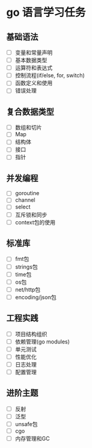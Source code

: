 # go 语言学习任务

## 基础语法
- [ ] 变量和常量声明
- [ ] 基本数据类型
- [ ] 运算符和表达式
- [ ] 控制流程(if/else, for, switch)
- [ ] 函数定义和使用
- [ ] 错误处理

## 复合数据类型
- [ ] 数组和切片
- [ ] Map
- [ ] 结构体
- [ ] 接口
- [ ] 指针

## 并发编程
- [ ] goroutine
- [ ] channel
- [ ] select
- [ ] 互斥锁和同步
- [ ] context包的使用

## 标准库
- [ ] fmt包
- [ ] strings包
- [ ] time包
- [ ] os包
- [ ] net/http包
- [ ] encoding/json包

## 工程实践
- [ ] 项目结构组织
- [ ] 依赖管理(go modules)
- [ ] 单元测试
- [ ] 性能优化
- [ ] 日志处理
- [ ] 配置管理

## 进阶主题
- [ ] 反射
- [ ] 泛型
- [ ] unsafe包
- [ ] cgo
- [ ] 内存管理和GC
